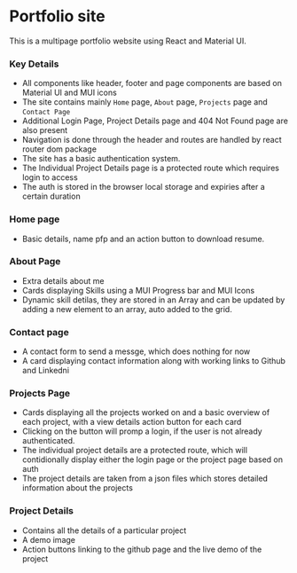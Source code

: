 # Portfolio site

This is a multipage portfolio website using React and Material UI.

### Key Details

- All components like header, footer and page components are based on Material UI and MUI icons
- The site contains mainly `Home` page, `About` page, `Projects` page and `Contact Page`
- Additional Login Page, Project Details page and 404 Not Found page are also present
- Navigation is done through the header and routes are handled by react router dom package
- The site has a basic authentication system.
- The Individual Project Details page is a protected route which requires login to access
- The auth is stored in the browser local storage and  expiries after a certain duration 

### Home page

- Basic details, name pfp and an action button to download resume.

### About Page
- Extra details about me
- Cards displaying Skills using a MUI Progress bar and MUI Icons
- Dynamic skill detilas, they are stored in an Array and can be updated by adding a new element to an array, auto added to the grid.

### Contact page
- A contact form to send a messge, which does nothing for now
- A card displaying contact information along with working links to Github and Linkedni

### Projects Page

- Cards displaying all the projects worked on and a basic overview of each project, with a view details action button for each card
- Clicking on the button will promp a login, if the user is not already authenticated.
- The individual project details are a protected route, which will contidionally display either the login page or the project page based on auth
- The project details are taken from a json files which stores detailed information about the projects

### Project Details
- Contains all the details of a particular project
- A demo image
- Action buttons linking to the github page and the live demo of the project